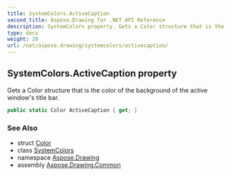 ```yaml
---
title: SystemColors.ActiveCaption
second_title: Aspose.Drawing for .NET API Reference
description: SystemColors property. Gets a Color structure that is the color of the background of the active windows title bar
type: docs
weight: 20
url: /net/aspose.drawing/systemcolors/activecaption/
---
```

## SystemColors.ActiveCaption property

Gets a Color structure that is the color of the background of the active window's title bar.

```csharp
public static Color ActiveCaption { get; }
```

### See Also

* struct [Color](../../color/)
* class [SystemColors](../)
* namespace [Aspose.Drawing](../../systemcolors/)
* assembly [Aspose.Drawing.Common](../../../)



